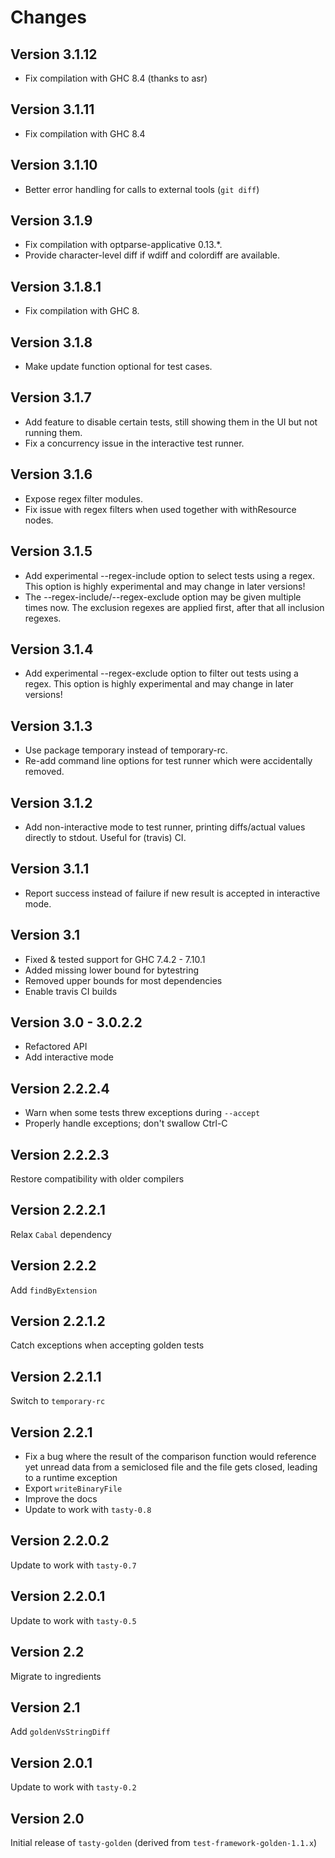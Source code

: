 Changes
=======

Version 3.1.12
--------------

* Fix compilation with GHC 8.4 (thanks to asr)

Version 3.1.11
--------------

* Fix compilation with GHC 8.4

Version 3.1.10
--------------

* Better error handling for calls to external tools (`git diff`)

Version 3.1.9
-------------

* Fix compilation with optparse-applicative 0.13.*.
* Provide character-level diff if wdiff and colordiff are available.

Version 3.1.8.1
---------------

* Fix compilation with GHC 8.

Version 3.1.8
-------------

* Make update function optional for test cases.

Version 3.1.7
-------------

* Add feature to disable certain tests, still showing them in the UI
  but not running them.
* Fix a concurrency issue in the interactive test runner.

Version 3.1.6
-------------

* Expose regex filter modules.
* Fix issue with regex filters when used together with withResource nodes.

Version 3.1.5
-------------

* Add experimental --regex-include option to select tests using a regex.
  This option is highly experimental and may change in later versions!
* The --regex-include/--regex-exclude option may be given multiple times now.
  The exclusion regexes are applied first, after that all inclusion regexes.

Version 3.1.4
-------------

* Add experimental --regex-exclude option to filter out tests using a regex.
  This option is highly experimental and may change in later versions!

Version 3.1.3
-------------

* Use package temporary instead of temporary-rc.
* Re-add command line options for test runner which were accidentally removed.

Version 3.1.2
-------------

* Add non-interactive mode to test runner, printing diffs/actual values directly to stdout.
  Useful for (travis) CI.

Version 3.1.1
-------------

* Report success instead of failure if new result is accepted in interactive mode.

Version 3.1
-----------

* Fixed & tested support for GHC 7.4.2 - 7.10.1
* Added missing lower bound for bytestring
* Removed upper bounds for most dependencies
* Enable travis CI builds

Version 3.0 - 3.0.2.2
-----------

* Refactored API
* Add interactive mode

Version 2.2.2.4
---------------

* Warn when some tests threw exceptions during `--accept`
* Properly handle exceptions; don't swallow Ctrl-C

Version 2.2.2.3
---------------

Restore compatibility with older compilers

Version 2.2.2.1
---------------

Relax `Cabal` dependency

Version 2.2.2
-------------

Add `findByExtension`

Version 2.2.1.2
---------------

Catch exceptions when accepting golden tests

Version 2.2.1.1
---------------

Switch to `temporary-rc`

Version 2.2.1
-------------

* Fix a bug where the result of the comparison function would reference yet
  unread data from a semiclosed file and the file gets closed, leading to a
  runtime exception
* Export `writeBinaryFile`
* Improve the docs
* Update to work with `tasty-0.8`

Version 2.2.0.2
---------------

Update to work with `tasty-0.7`

Version 2.2.0.1
---------------

Update to work with `tasty-0.5`

Version 2.2
-----------

Migrate to ingredients

Version 2.1
-----------

Add `goldenVsStringDiff`

Version 2.0.1
-------------

Update to work with `tasty-0.2`

Version 2.0
-----------

Initial release of `tasty-golden` (derived from `test-framework-golden-1.1.x`)
